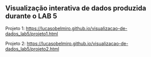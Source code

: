 ## Visualização interativa de dados produzida durante o LAB 5

Projeto 1: https://lucasobelmiro.github.io/visualizacao-de-dados_lab5/projeto1.html

Projeto 2: https://lucasobelmiro.github.io/visualizacao-de-dados_lab5/projeto2.html
